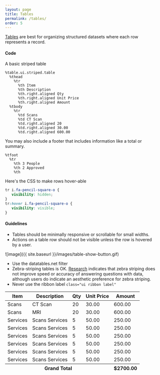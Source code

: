 ```yaml
---
layout: page
title: Tables
permalink: /tables/
order: 5
---
```



[Tables](http://semantic-ui.com/collections/table.html#single-line) are best for organizing structured datasets where each row represents a record.
#### Code
A basic striped table

```haml
%table.ui.striped.table
  %thead
    %tr
      %th Item
      %th Description
      %th.right.aligned Qty
      %th.right.aligned Unit Price
      %th.right.aligned Amount
  %tbody
    %tr
      %td Scans
      %td CT Scan
      %td.right.aligned 20
      %td.right.aligned 30.00
      %td.right.aligned 600.00
```		
You may also include a footer that includes information like a total or summary.

```haml
%tfoot
  %tr
    %th 3 People
    %th 2 Approved
    %th
```	  
Here's the CSS to make rows hover-able

```css
tr i.fa-pencil-square-o {
   visibility: hidden;
}
tr:hover i.fa-pencil-square-o {
   visibility: visible;
}
```

#### Guidelines
- Tables should be minimally responsive or scrollable for small widths.
- Actions on a table row should not be visible unless the row is hovered by a user.

![image]({{ site.baseurl }}/images/table-show-button.gif)

- Use the datatables.net filter 
- Zebra-striping tables is OK. [Research][zebra] indicates that zebra striping does not improve speed or accuracy of answering questions with data, although users do indicate an aesthetic preference for zebra striping.
- Never use the ribbon label `class="ui ribbon label"`

[zebra]: http://alistapart.com/article/zebrastripingmoredataforthecase

<table class="ui striped table">
  <thead>
    <tr>
      <th>Item</th>
      <th>Description</th>
      <th class="right aligned">Qty</th>
      <th class="right aligned" >Unit Price</th>
      <th class="right aligned">Amount</th>
    </tr>
  </thead>
  <tbody>
    <tr>
      <td>Scans</td>
      <td>CT Scan</td>
      <td class="right aligned">20</td>
      <td class="right aligned">30.00</td>
      <td class="right aligned">600.00</td>
    </tr>
    <tr>
      <td>Scans</td>
      <td>MRI</td>
      <td class="right aligned">20</td>
      <td class="right aligned">30.00</td>
      <td class="right aligned">600.00</td>
    </tr>
    <tr>
      <td>Services</td>
      <td>Scans Services</td>
      <td class="right aligned">5</td>
      <td class="right aligned">50.00</td>
      <td class="right aligned">250.00</td>
    </tr>
    <tr>
      <td>Services</td>
      <td>Scans Services</td>
      <td class="right aligned">5</td>
      <td class="right aligned">50.00</td>
      <td class="right aligned">250.00</td>
    </tr>
    <tr>
      <td>Services</td>
      <td>Scans Services</td>
      <td class="right aligned">5</td>
      <td class="right aligned">50.00</td>
      <td class="right aligned">250.00</td>
    </tr>
    <tr>
      <td>Services</td>
      <td>Scans Services</td>
      <td class="right aligned">5</td>
      <td class="right aligned">50.00</td>
      <td class="right aligned">250.00</td>
    </tr>
    <tr>
      <td>Services</td>
      <td>Scans Services</td>
      <td class="right aligned">5</td>
      <td class="right aligned">50.00</td>
      <td class="right aligned">250.00</td>
    </tr>
    <tr>
      <td>Services</td>
      <td>Scans Services</td>
      <td class="right aligned">5</td>
      <td class="right aligned">50.00</td>
      <td class="right aligned">250.00</td>
    </tr>
  </tbody>
  <tfoot>
  <tr>
    <th colspan="4" class="right aligned">
      <strong>Grand Total</strong>
    </th>
    <th class="right aligned">
      <strong>$2700.00</strong>
  </th>
  </tfoot>
</table>


